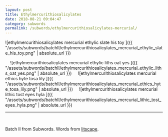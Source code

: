 ```yaml
---
layout: post
title: Ethylmercurithiosalicylates
date: 2018-08-21 09:04:47
category: subwords
permalink: /subwords/ethylmercurithiosalicylates-mercurial/ 
---
```


![ethylmercurithiosalicylates mercurial ethylic slate his toy ]({{ "/assets/subwords/batchII/ethylmercurithiosalicylates_mercurial_ethylic_slate_his_toy.png" | absolute_url }})


&nbsp;
&nbsp;
![ethylmercurithiosalicylates mercurial ethylic liths oat yes ]({{ "/assets/subwords/batchII/ethylmercurithiosalicylates_mercurial_ethylic_liths_oat_yes.png" | absolute_url }})
&nbsp;
&nbsp;
![ethylmercurithiosalicylates mercurial ethics hyte tosa lily ]({{ "/assets/subwords/batchII/ethylmercurithiosalicylates_mercurial_ethics_hyte_tosa_lily.png" | absolute_url }})
&nbsp;
&nbsp;
![ethylmercurithiosalicylates mercurial lithic tost eyes hyla ]({{ "/assets/subwords/batchII/ethylmercurithiosalicylates_mercurial_lithic_tost_eyes_hyla.png" | absolute_url }})
&nbsp;

---

&nbsp;

Batch II from Subwords. Words from [litscape](https://www.litscape.com/).
